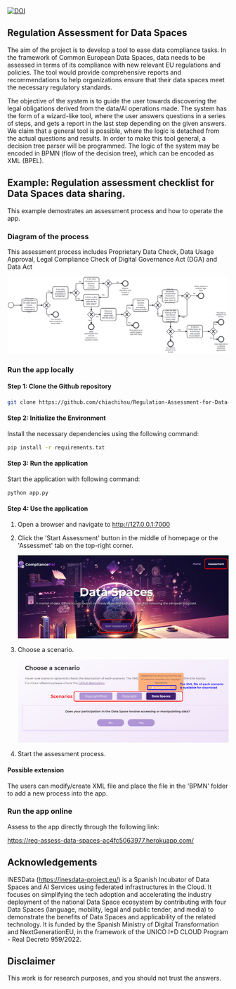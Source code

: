 [![DOI](https://zenodo.org/badge/760088895.svg)](https://zenodo.org/doi/10.5281/zenodo.12117819)

## Regulation Assessment for Data Spaces

The aim of the project is to develop a tool to ease data compliance tasks. 
In the framework of Common European Data Spaces, data needs to be assessed in terms of its compliance with new relevant EU regulations and policies. 
The tool would provide comprehensive reports and recommendations to help organizations ensure that their data spaces meet the necessary regulatory standards.

The objective of the system is to guide the user towards discovering the legal obligations derived from the data/AI operations made.
The system has the form of a wizard-like tool, where the user answers questions in a series of steps, and gets a report in the last step depending on the given answers.
We claim that a general tool is possible, where the logic is detached from the actual questions and results.
In order to make this tool general, a decision tree parser will be programmed. The logic of the system may be encoded in BPMN (flow of the decision tree), which can be encoded as XML (BPEL).

## Example: Regulation assessment checklist for Data Spaces data sharing.

This example demostrates an assessment process and how to operate the app.
### Diagram of the process
This assessment process includes Proprietary Data Check, Data Usage Approval, Legal Compliance Check of Digital Governance Act (DGA) and Data Act

![Data Space](https://github.com/chiachihsu/Regulation-Assessment-for-Data-Spaces/blob/main/image/Data%20Space.png)

### Run the app locally
#### Step 1: Clone the Github repository

```bash
git clone https://github.com/chiachihsu/Regulation-Assessment-for-Data-Spaces.git
```

#### Step 2: Initialize the Environment

Install the necessary dependencies using the following command:
```bash
pip install -r requirements.txt
```

#### Step 3: Run the application

Start the application with following command:
```bash
python app.py
```

#### Step 4: Use the application
1. Open a browser and navigate to  http://127.0.0.1:7000
2. Click the 'Start Assessment' button in the middle of homepage or the 'Assessmet' tab on the top-right corner.

   <img src="https://github.com/chiachihsu/Regulation-Assessment-for-Data-Spaces/blob/main/image/app_home.png" alt="Home" width="800"/>
3. Choose a scenario.

   <img src="https://github.com/chiachihsu/Regulation-Assessment-for-Data-Spaces/blob/main/image/app_assessment.png" alt="Assessment" width="800"/>
4. Start the assessment process.


#### Possible extension

The users can modify/create XML file and place the file in the 'BPMN' folder to add a new process into the app.

### Run the app online

Assess to the app directly through the following link:

https://reg-assess-data-spaces-ac4fc5063977.herokuapp.com/

## Acknowledgements
INESData (https://inesdata-project.eu/) is a Spanish Incubator of Data Spaces and AI Services using federated infrastructures in the Cloud. It focuses on simplifying the tech adoption and accelerating the industry deployment of the national Data Space ecosystem by contributing with four Data Spaces (language, mobility, legal and public tender, and media) to demonstrate the benefits of Data Spaces and applicability of the related technology. It is funded by the Spanish Ministry of Digital Transformation and NextGenerationEU, in the framework of the UNICO I+D CLOUD Program - Real Decreto 959/2022.

## Disclaimer
This work is for research purposes, and you should not trust the answers.
